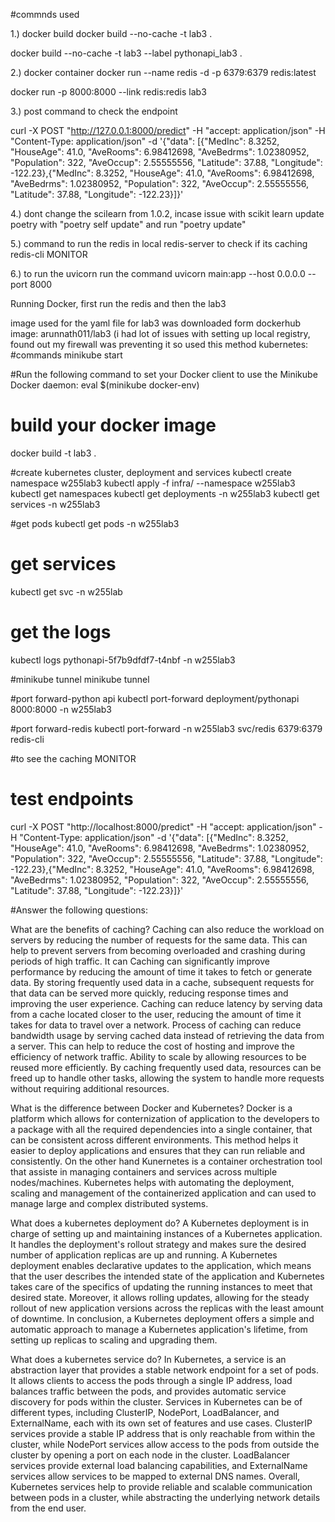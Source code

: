 #commnds used 

1.) docker build 
docker build --no-cache -t lab3 .

docker build --no-cache -t lab3 --label pythonapi_lab3 .

2.) docker container 
docker run --name redis -d -p 6379:6379 redis:latest

docker run -p 8000:8000 --link redis:redis lab3

3.) post command to check the endpoint

curl -X POST "http://127.0.0.1:8000/predict" -H "accept: application/json" -H "Content-Type: application/json" -d '{"data": [{"MedInc": 8.3252, "HouseAge": 41.0, "AveRooms": 6.98412698, "AveBedrms": 1.02380952, "Population": 322, "AveOccup": 2.55555556, "Latitude": 37.88, "Longitude": -122.23},{"MedInc": 8.3252, "HouseAge": 41.0, "AveRooms": 6.98412698, "AveBedrms": 1.02380952, "Population": 322, "AveOccup": 2.55555556, "Latitude": 37.88, "Longitude": -122.23}]}'

4.) dont change the scilearn from 1.0.2, incase issue with scikit learn 
update poetry with "poetry self update" and run "poetry update"

5.) command to run the redis in local 
redis-server
to check if its caching 
redis-cli
MONITOR

6.) to run the uvicorn run the command
uvicorn main:app --host 0.0.0.0 --port 8000

Running Docker, first run the redis and then the lab3 


image used for the yaml file for lab3 was downloaded form dockerhub
image: arunnath011/lab3 (i had lot of issues with setting up local registry, found out my firewall was preventing it so used this method
kubernetes:
#commands
minikube start

#Run the following command to set your Docker client to use the Minikube Docker daemon:
eval $(minikube docker-env)
# build your docker image 
docker build -t lab3 .

#create kubernetes cluster, deployment and services 
kubectl create namespace w255lab3
kubectl apply -f infra/ --namespace w255lab3
kubectl get namespaces
kubectl get deployments -n w255lab3
kubectl get services -n w255lab3

#get pods 
kubectl get pods -n w255lab3

# get services
kubectl get svc -n w255lab
# get the logs 
kubectl logs pythonapi-5f7b9dfdf7-t4nbf -n w255lab3

#minikube tunnel
minikube tunnel

#port forward-python api
kubectl port-forward deployment/pythonapi 8000:8000 -n w255lab3

#port forward-redis 
kubectl port-forward -n w255lab3 svc/redis 6379:6379
redis-cli

#to see the caching
MONITOR

# test endpoints
curl -X POST "http://localhost:8000/predict" -H "accept: application/json" -H "Content-Type: application/json" -d '{"data": [{"MedInc": 8.3252, "HouseAge": 41.0, "AveRooms": 6.98412698, "AveBedrms": 1.02380952, "Population": 322, "AveOccup": 2.55555556, "Latitude": 37.88, "Longitude": -122.23},{"MedInc": 8.3252, "HouseAge": 41.0, "AveRooms": 6.98412698, "AveBedrms": 1.02380952, "Population": 322, "AveOccup": 2.55555556, "Latitude": 37.88, "Longitude": -122.23}]}'



#Answer the following questions:


What are the benefits of caching?
Caching can also reduce the workload on servers by reducing the number of requests for the same data. This can help to prevent servers from becoming overloaded and crashing during periods of high traffic.
It can Caching can significantly improve performance by reducing the amount of time it takes to fetch or generate data. By storing frequently used data in a cache, subsequent requests for that data can be served more quickly, reducing response times and improving the user experience.
Caching can reduce latency by serving data from a cache located closer to the user, reducing the amount of time it takes for data to travel over a network.
Process of caching can reduce bandwidth usage by serving cached data instead of retrieving the data from a server. This can help to reduce the cost of hosting and improve the efficiency of network traffic.
Ability to scale by allowing resources to be reused more efficiently. By caching frequently used data, resources can be freed up to handle other tasks, allowing the system to handle more requests without requiring additional resources.


What is the difference between Docker and Kubernetes?
Docker is a platform which allows for conternization of application to the developers to a package with all the required dependencies into a single container, that can be consistent across different environments. This method helps it easier to deploy applications and ensures that they can run reliable and consistently. 
On the other hand Kunernetes is a container orchestration tool that assiste in managing containers and services across multiple nodes/machines. Kubernetes helps with automating the deployment, scaling and management of the containerized application and can  used to manage large and complex distributed systems.


What does a kubernetes deployment do?
A Kubernetes deployment is in charge of setting up and maintaining instances of a Kubernetes application. It handles the deployment's rollout strategy and makes sure the desired number of application replicas are up and running.
A Kubernetes deployment enables declarative updates to the application, which means that the user describes the intended state of the application and Kubernetes takes care of the specifics of updating the running instances to meet that desired state. Moreover, it allows rolling updates, allowing for the steady rollout of new application versions across the replicas with the least amount of downtime.
In conclusion, a Kubernetes deployment offers a simple and automatic approach to manage a Kubernetes application's lifetime, from setting up replicas to scaling and upgrading them.

What does a kubernetes service do?
In Kubernetes, a service is an abstraction layer that provides a stable network endpoint for a set of pods. It allows clients to access the pods through a single IP address, load balances traffic between the pods, and provides automatic service discovery for pods within the cluster.
Services in Kubernetes can be of different types, including ClusterIP, NodePort, LoadBalancer, and ExternalName, each with its own set of features and use cases. ClusterIP services provide a stable IP address that is only reachable from within the cluster, while NodePort services allow access to the pods from outside the cluster by opening a port on each node in the cluster. LoadBalancer services provide external load balancing capabilities, and ExternalName services allow services to be mapped to external DNS names.
Overall, Kubernetes services help to provide reliable and scalable communication between pods in a cluster, while abstracting the underlying network details from the end user.
